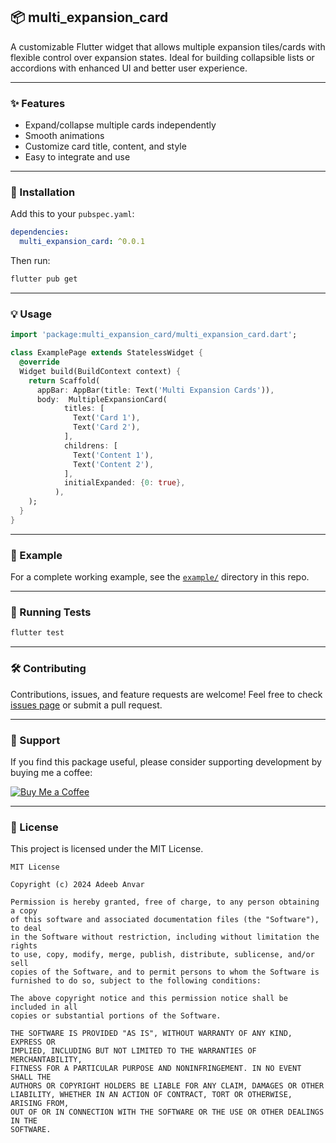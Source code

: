 ## 📦 multi\_expansion\_card

A customizable Flutter widget that allows multiple expansion tiles/cards with flexible control over expansion states. Ideal for building collapsible lists or accordions with enhanced UI and better user experience.


---

### ✨ Features

* Expand/collapse multiple cards independently
* Smooth animations
* Customize card title, content, and style
* Easy to integrate and use

---

### 🚀 Installation

Add this to your `pubspec.yaml`:

```yaml
dependencies:
  multi_expansion_card: ^0.0.1
```

Then run:

```bash
flutter pub get
```

---

### 💡 Usage

```dart
import 'package:multi_expansion_card/multi_expansion_card.dart';

class ExamplePage extends StatelessWidget {
  @override
  Widget build(BuildContext context) {
    return Scaffold(
      appBar: AppBar(title: Text('Multi Expansion Cards')),
      body:  MultipleExpansionCard(
            titles: [
              Text('Card 1'),
              Text('Card 2'),
            ],
            childrens: [
              Text('Content 1'),
              Text('Content 2'),
            ],
            initialExpanded: {0: true},
          ),
    );
  }
}
```

---

### 📁 Example

For a complete working example, see the [`example/`](https://github.com/AdeebAnvar/multi_Expansion_card/tree/main/example) directory in this repo.

---

### 🧪 Running Tests

```bash
flutter test
```

---

### 🛠️ Contributing

Contributions, issues, and feature requests are welcome!
Feel free to check [issues page](https://github.com/AdeebAnvar/multi_Expansion_card/issues) or submit a pull request.

---

### 💖 Support

If you find this package useful, please consider supporting development by buying me a coffee:

[![Buy Me a Coffee](https://img.shields.io/badge/Buy%20Me%20a%20Coffee-%23FFDD00?logo=buy-me-a-coffee\&logoColor=black)](https://www.buymeacoffee.com/adeebanvar)

---

### 📄 License

This project is licensed under the MIT License.

```
MIT License

Copyright (c) 2024 Adeeb Anvar

Permission is hereby granted, free of charge, to any person obtaining a copy
of this software and associated documentation files (the "Software"), to deal
in the Software without restriction, including without limitation the rights
to use, copy, modify, merge, publish, distribute, sublicense, and/or sell
copies of the Software, and to permit persons to whom the Software is
furnished to do so, subject to the following conditions:

The above copyright notice and this permission notice shall be included in all
copies or substantial portions of the Software.

THE SOFTWARE IS PROVIDED "AS IS", WITHOUT WARRANTY OF ANY KIND, EXPRESS OR
IMPLIED, INCLUDING BUT NOT LIMITED TO THE WARRANTIES OF MERCHANTABILITY,
FITNESS FOR A PARTICULAR PURPOSE AND NONINFRINGEMENT. IN NO EVENT SHALL THE
AUTHORS OR COPYRIGHT HOLDERS BE LIABLE FOR ANY CLAIM, DAMAGES OR OTHER
LIABILITY, WHETHER IN AN ACTION OF CONTRACT, TORT OR OTHERWISE, ARISING FROM,
OUT OF OR IN CONNECTION WITH THE SOFTWARE OR THE USE OR OTHER DEALINGS IN THE
SOFTWARE.
```
